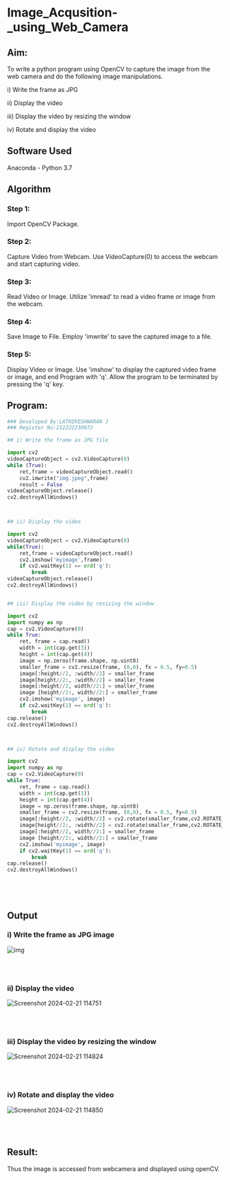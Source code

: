 # Image_Acqusition-_using_Web_Camera
## Aim:
 
To write a python program using OpenCV to capture the image from the web camera and do the following image manipulations.

i) Write the frame as JPG 

ii) Display the video 

iii) Display the video by resizing the window

iv) Rotate and display the video

## Software Used
Anaconda - Python 3.7
## Algorithm
### Step 1:
Import OpenCV Package.
<br>

### Step 2:
Capture Video from Webcam. Use VideoCapture(0) to access the webcam and start capturing video.
<br>

### Step 3:
Read Video or Image. Utilize 'imread' to read a video frame or image from the webcam.
<br>

### Step 4:
Save Image to File. Employ 'imwrite' to save the captured image to a file.
<br>

### Step 5:
Display Video or Image. Use 'imshow' to display the captured video frame or image, and end Program with 'q'. Allow the program to be terminated by pressing the 'q' key.
<br>

## Program:
``` Python
### Developed By:LATHIKESHWARAN J
### Register No:212222230072

## i) Write the frame as JPG file

import cv2
videoCaptureObject = cv2.VideoCapture(0)
while (True):
    ret,frame = videoCaptureObject.read()
    cv2.imwrite("img.jpeg",frame)
    result = False
videoCaptureObject.release()
cv2.destroyAllWindows()



## ii) Display the video

import cv2
videoCaptureObject = cv2.VideoCapture(0)
while(True):
    ret,frame = videoCaptureObject.read()
    cv2.imshow('myimage',frame)
    if cv2.waitKey(1) == ord('q'):
        break
videoCaptureObject.release()
cv2.destroyAllWindows()


## iii) Display the video by resizing the window

import cv2
import numpy as np
cap = cv2.VideoCapture(0)
while True:
    ret, frame = cap.read() 
    width = int(cap.get(3))
    height = int(cap.get(4))
    image = np.zeros(frame.shape, np.uint8) 
    smaller_frame = cv2.resize(frame, (0,0), fx = 0.5, fy=0.5) 
    image[:height//2, :width//2] = smaller_frame
    image[height//2:, :width//2] = smaller_frame
    image[:height//2, width//2:] = smaller_frame 
    image [height//2:, width//2:] = smaller_frame
    cv2.imshow('myimage', image)
    if cv2.waitKey(1) == ord('q'):
        break
cap.release()
cv2.destroyAllWindows()



## iv) Rotate and display the video

import cv2
import numpy as np
cap = cv2.VideoCapture(0)
while True:
    ret, frame = cap.read() 
    width = int(cap.get(3))
    height = int(cap.get(4))
    image = np.zeros(frame.shape, np.uint8) 
    smaller_frame = cv2.resize(frame, (0,0), fx = 0.5, fy=0.5) 
    image[:height//2, :width//2] = cv2.rotate(smaller_frame,cv2.ROTATE_180)
    image[height//2:, :width//2] = cv2.rotate(smaller_frame,cv2.ROTATE_180)
    image[:height//2, width//2:] = smaller_frame 
    image [height//2:, width//2:] = smaller_frame
    cv2.imshow('myimage', image)
    if cv2.waitKey(1) == ord('q'):
        break
cap.release()
cv2.destroyAllWindows()






```
## Output

### i) Write the frame as JPG image
![img](https://github.com/LATHIKESHWARAN/Image_Acqusition-_using_Web_Camera/assets/119393556/3ab7b204-8bc6-4d53-a0ae-c05aa72277eb)

</br>
</br>


### ii) Display the video
![Screenshot 2024-02-21 114751](https://github.com/LATHIKESHWARAN/Image_Acqusition-_using_Web_Camera/assets/119393556/045866e2-204d-4d6d-8ff9-8ac0598ed363)

</br>
</br>


### iii) Display the video by resizing the window
![Screenshot 2024-02-21 114824](https://github.com/LATHIKESHWARAN/Image_Acqusition-_using_Web_Camera/assets/119393556/54db0186-b2be-48a9-8ad3-e3cf95893282)

</br>
</br>



### iv) Rotate and display the video
![Screenshot 2024-02-21 114850](https://github.com/LATHIKESHWARAN/Image_Acqusition-_using_Web_Camera/assets/119393556/ade85727-3e6f-41f4-9fa0-138286924265)

</br>
</br>





## Result:
Thus the image is accessed from webcamera and displayed using openCV.
